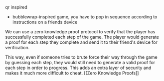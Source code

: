 qr inspired
- bubblewrap-inspired game, you have to pop in sequence according to instructions on a friends device

We can use a zero knowledge proof protocol to verify that the player has successfully completed each step of the game. The player would generate a proof for each step they complete and send it to their friend's device for verification. 

This way, even if someone tries to brute force their way through the game by guessing each step, they would still need to generate a valid proof for each step in order to progress. This adds an extra layer of security and makes it much more difficult to cheat.
[[Zero Knowledge Proofs]]